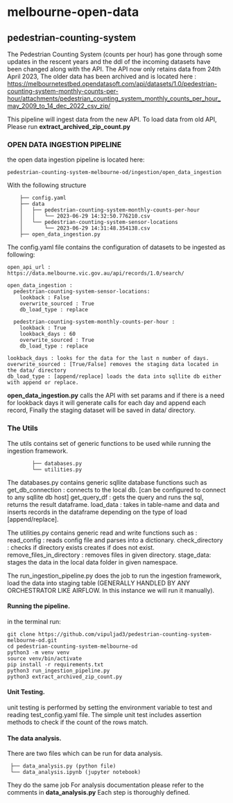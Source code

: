 # melbourne-open-data
## pedestrian-counting-system
The Pedestrian Counting System (counts per hour) has gone through some updates in the rescent years and the ddl of the incoming datasets have been changed along with the API. The API now only retains data from 24th April 2023, The older data has been archived and is located here :
https://melbournetestbed.opendatasoft.com/api/datasets/1.0/pedestrian-counting-system-monthly-counts-per-hour/attachments/pedestrian_counting_system_monthly_counts_per_hour_may_2009_to_14_dec_2022_csv_zip/

This pipeline will ingest data from the new API.
To load data from old API, Please run **extract_archived_zip_count.py**

### OPEN DATA INGESTION PIPELINE
the open data ingestion pipeline is located here:        
```
pedestrian-counting-system-melbourne-od/ingestion/open_data_ingestion
```
With the following structure

        ├── config.yaml
        ├── data
        │   ├── pedestrian-counting-system-monthly-counts-per-hour
        │   │   └── 2023-06-29 14:32:50.776210.csv
        │   └── pedestrian-counting-system-sensor-locations
        │       └── 2023-06-29 14:31:48.354138.csv
        ├── open_data_ingestion.py
The config.yaml file contains the configuration of datasets to be ingested as following:
`````
open_api_url : https://data.melbourne.vic.gov.au/api/records/1.0/search/

open_data_ingestion :
  pedestrian-counting-system-sensor-locations: 
    lookback : False
    overwrite_sourced : True
    db_load_type : replace

  pedestrian-counting-system-monthly-counts-per-hour :
    lookback : True
    lookback_days : 60
    overwrite_sourced : True
    db_load_type : replace

`````
    lookback_days : looks for the data for the last n number of days. 
    overwrite_sourced : [True/False] removes the staging data located in the data/ directory
    db_load_type : [append/replace] loads the data into sqllite db either with append or replace.

**open_data_ingestion.py** calls the API with set params and if there is a need for lookback days it will generate calls for each day and append each record, Finally the staging dataset will be saved in data/ directory.

### The Utils
The utils contains set of generic functions to be used while running the ingestion framework.
```
        ├── databases.py
        └── utilities.py
```
The databases.py contains generic sqllite database functions such as 
get_db_connection : connects to the local db. [can be configured to connect to any sqllite db host]
get_query_df : gets the query and runs the sql, returns the result dataframe.
load_data : takes in table-name and data and inserts records in the dataframe depending on the type of load [append/replace].

The utilities.py contains generic read and write functions such as :
read_config : reads config file and parses into a dictionary.
check_directory : checks if directory exists creates if does not exist.
remove_files_in_directory : removes files in given directory.
stage_data: stages the data in the local data folder in given namespace.

The run_ingestion_pipeline.py does the job to run the ingestion framework, load the data into staging table (GENERALLY HANDLED BY ANY ORCHESTRATOR LIKE AIRFLOW. In this instance we will run it manually).

#### Running the pipeline. 
in the terminal run:

```
git clone https://github.com/vipuljad3/pedestrian-counting-system-melbourne-od.git
cd pedestrian-counting-system-melbourne-od
python3 -m venv venv
source venv/bin/activate
pip install -r requirements.txt
python3 run_ingestion_pipeline.py
python3 extract_archived_zip_count.py
```

#### Unit Testing.
unit testing is performed by setting the environment variable to test and reading test_config.yaml file.
The simple unit test includes assertion methods to check if the count of the rows match.


#### The data analysis.
There are two files which can be run for data analysis.
```
 ├── data_analysis.py (python file)
 └── data_analysis.ipynb (jupyter notebook)
 ```
They do the same job
For analysis documentation please refer to the comments in **data_analysis.py**
Each step is thoroughly defined.












